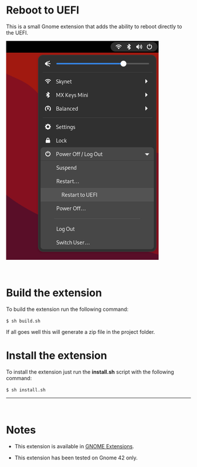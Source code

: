 # Reboot to UEFI

This is a small Gnome extension that adds the ability to reboot directly to the UEFI.

![Screenshot of the extension option in the Gnome menu](image.png)

<br>

# Build the extension

To build the extension run the following command:

`$ sh build.sh`

If all goes well this will generate a zip file in the project folder.

# Install the extension

To install the extension just run the **install.sh** script with the following command:

`$ sh install.sh`

<hr>
<br>

# Notes

- This extension is available in [GNOME Extensions](https://extensions.gnome.org/extension/5105/reboottouefi/).

- This extension has been tested on Gnome 42 only.
